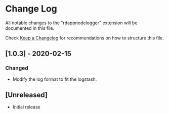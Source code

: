 # Change Log

All notable changes to the "rdappnodelogger" extension will be documented in this file.

Check [Keep a Changelog](http://keepachangelog.com/) for recommendations on how to structure this file.

## [1.0.3] - 2020-02-15
### Changed
- Modify the log format to fit the logstash.

## [Unreleased]

- Initial release

